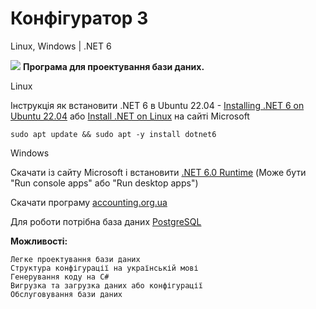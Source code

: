 # Конфігуратор 3
Linux, Windows | .NET 6

 <img src="https://accounting.org.ua/images/configuration.png" /> <b>Програма для проектування бази даних.</b>

Linux

  Інструкція як встановити .NET 6 в Ubuntu 22.04 - [Installing .NET 6 on Ubuntu 22.04](https://github.com/dotnet/core/issues/7699)
  або [Install .NET on Linux](https://learn.microsoft.com/uk-ua/dotnet/core/install/linux) на сайті Microsoft

    sudo apt update && sudo apt -y install dotnet6
    
Windows

  Скачати із сайту Microsoft і встановити [.NET 6.0 Runtime](https://dotnet.microsoft.com/en-us/download/dotnet/6.0/runtime) 
  (Може бути "Run console apps" або "Run desktop apps")
  
  Скачати програму  [accounting.org.ua](https://accounting.org.ua/configurator.html) <br/>
  
  Для роботи потрібна база даних [PostgreSQL](https://www.enterprisedb.com/downloads/postgres-postgresql-downloads) <br/>
  
 <b>Можливості:</b>
    
    Легке проектування бази даних
    Структура конфігурації на українській мові
    Генерування коду на C#
    Вигрузка та загрузка даних або конфігурації
    Обслуговування бази даних
    
